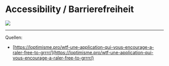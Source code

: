 # Accessibility / Barrierefreiheit

<img src="/static/images/wtf.png" class="w-3/5" />

---

Quellen:
- [https://loptimisme.pro/wtf-une-application-qui-vous-encourage-a-raler-free-to-grrrr/](https://loptimisme.pro/wtf-une-application-qui-vous-encourage-a-raler-free-to-grrrr/)
